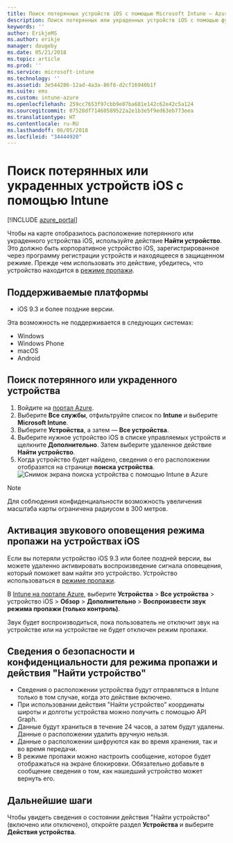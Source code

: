 ```yaml
---
title: Поиск потерянных устройств iOS с помощью Microsoft Intune — Azure | Документация Майкрософт
description: Поиск потерянных или украденных устройств iOS с помощью функции поиска устройства в Microsoft Intune. Ознакомьтесь со сведениями о безопасности и конфиденциальности при использовании действия поиска устройства.
keywords: ''
author: ErikjeMS
ms.author: erikje
manager: dougeby
ms.date: 05/21/2018
ms.topic: article
ms.prod: ''
ms.service: microsoft-intune
ms.technology: ''
ms.assetid: 3e544286-12ad-4a3a-86f8-d2cf16940b1f
ms.suite: ems
ms.custom: intune-azure
ms.openlocfilehash: 259cc7653f97cbb9e07ba681e142c62e42c5a124
ms.sourcegitcommit: 07528df71460589522a2e1b3e5f9ed63eb773eea
ms.translationtype: HT
ms.contentlocale: ru-RU
ms.lasthandoff: 06/05/2018
ms.locfileid: "34444920"
---
```

# <a name="locate-lost-or-stolen-ios-devices-with-intune"></a>Поиск потерянных или украденных устройств iOS с помощью Intune

[!INCLUDE [azure_portal](./includes/azure_portal.md)]

Чтобы на карте отобразилось расположение потерянного или украденного устройства iOS, используйте действие **Найти устройство**. Это должно быть корпоративное устройство iOS, зарегистрированное через программу регистрации устройств и находящееся в защищенном режиме. Прежде чем использовать это действие, убедитесь, что устройство находится в [режиме пропажи](device-lost-mode.md).

## <a name="supported-platforms"></a>Поддерживаемые платформы

- iOS 9.3 и более поздние версии.

Эта возможность не поддерживается в следующих системах: 
- Windows
- Windows Phone
- macOS
- Android

## <a name="locate-a-lost-or-stolen-device"></a>Поиск потерянного или украденного устройства

1. Войдите на [портал Azure](https://portal.azure.com).
2. Выберите **Все службы**, отфильтруйте список по **Intune** и выберите **Microsoft Intune**.
3. Выберите **Устройства**, а затем — **Все устройства**.
4. Выберите нужное устройство iOS в списке управляемых устройств и щелкните **Дополнительно**. Затем выберите удаленное действие **Найти устройство**.
5. Когда устройство будет найдено, сведения о его расположении отобразятся на странице **поиска устройства**.
    ![Снимок экрана поиска устройства с помощью Intune в Azure](./media/locate-device.png)

>[!NOTE]
>Для соблюдения конфиденциальности возможность увеличения масштаба карты ограничена радиусом в 300 метров.

## <a name="activate-lost-mode-sound-alert-on-an-ios-device"></a>Активация звукового оповещения режима пропажи на устройствах iOS

Если вы потеряли устройство iOS 9.3 или более поздней версии, вы можете удаленно активировать воспроизведение сигнала оповещения, который поможет вам найти это устройство. Устройство использоваться в [режиме пропажи](device-lost-mode.md).

В [Intune на портале Azure](https://aka.ms/intuneportal), выберите **Устройства** > **Все устройства** > устройство iOS > **Обзор** > **Дополнительно** > **Воспроизвести звук режима пропажи (только контроль)**.

Звук будет воспроизводиться, пока пользователь не отключит звук на устройстве или на устройстве не будет отключен режим пропажи.


## <a name="security-and-privacy-information-for-lost-mode-and-locate-device-actions"></a>Сведения о безопасности и конфиденциальности для режима пропажи и действия "Найти устройство"
- Сведения о расположении устройства будут отправляться в Intune только в том случае, когда это действие включено.
- При использовании действия "Найти устройство" координаты широты и долготы устройства можно получить с помощью API Graph.
- Данные будут храниться в течение 24 часов, а затем будут удалены. Данные о расположении удалить вручную нельзя.
- Данные о расположении шифруются как во время хранения, так и во время передачи.
- В режиме пропажи можно настроить сообщение, которое будет отображаться на экране блокировки. Обязательно добавьте в сообщение сведения о том, как нашедший устройство может вернуть его.

## <a name="next-steps"></a>Дальнейшие шаги

Чтобы увидеть сведения о состоянии действия "Найти устройство" (включено или отключено), откройте раздел **Устройства** и выберите **Действия устройства**.
